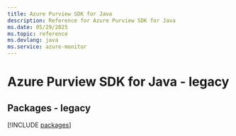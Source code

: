 ```yaml
---
title: Azure Purview SDK for Java
description: Reference for Azure Purview SDK for Java
ms.date: 05/29/2025
ms.topic: reference
ms.devlang: java
ms.service: azure-monitor
---
```

# Azure Purview SDK for Java - legacy
## Packages - legacy
[!INCLUDE [packages](purview-index.md)]
